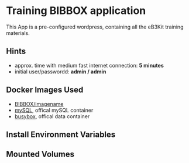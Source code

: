 #  Training BIBBOX application

This App is a pre-configured wordpress, containing all the eB3Kit training materials.

## Hints
* approx. time with medium fast internet connection: **5 minutes**
* initial user/passwordd: **admin / admin**


## Docker Images Used
 * [BIBBOX/imagename](https://hub.docker.com/r/bibbox/training) 
 * [mySQL](https://hub.docker.com/_/mysql/), offical mySQL container
 * [busybox](https://hub.docker.com/_/busybox/), offical data container
 
## Install Environment Variables

## Mounted Volumes

